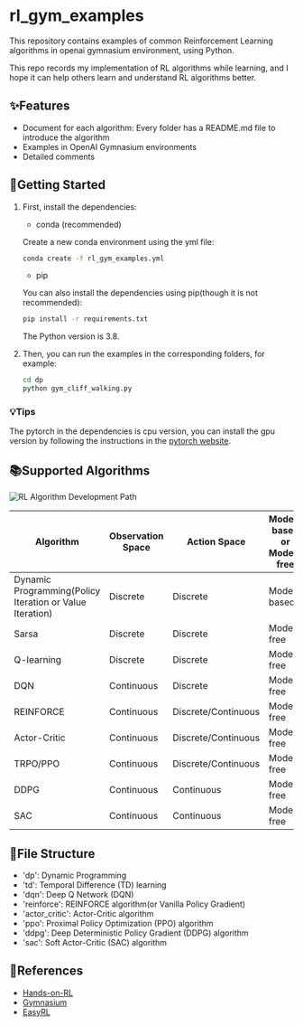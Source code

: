 # rl_gym_examples

This repository contains examples of common Reinforcement Learning algorithms in openai gymnasium environment, using Python.

This repo records my implementation of RL algorithms while learning, and I hope it can help others learn and understand RL algorithms better.


## :sparkles:Features

- Document for each algorithm: Every folder has a README.md file to introduce the algorithm
- Examples in OpenAI Gymnasium environments
- Detailed comments

## :rocket:Getting Started

1. First, install the dependencies:
    - conda (recommended)

    Create a new conda environment using the yml file:
    ```Bash
    conda create -f rl_gym_examples.yml
    ```
    - pip

    You can also install the dependencies using pip(though it is not recommended):
    ```Bash
    pip install -r requirements.txt
    ```
    The Python version is 3.8.

2. Then, you can run the examples in the corresponding folders, for example:
    ```Bash
    cd dp
    python gym_cliff_walking.py
    ```

### :bulb:Tips

The pytorch in the dependencies is cpu version, you can install the gpu version by following the instructions in the [pytorch website](https://pytorch.org/get-started/locally/).

## :books:Supported Algorithms

![RL Algorithm Development Path](https://i.imgur.com/Szbxpri.png)

| Algorithm | Observation Space | Action Space | Model-based or Model-free | On-policy or Off-policy |
| --- | --- | --- | --- | --- |
| Dynamic Programming(Policy Iteration or Value Iteration) | Discrete | Discrete | Model-based | NA |
| Sarsa | Discrete | Discrete | Model-free | on-policy |
| Q-learning | Discrete | Discrete | Model-free | off-policy |
| DQN | Continuous | Discrete | Model-free | off-policy |
| REINFORCE | Continuous | Discrete/Continuous | Model-free | on-policy |
| Actor-Critic | Continuous | Discrete/Continuous | Model-free | on-policy |
| TRPO/PPO | Continuous | Discrete/Continuous | Model-free | on-policy |
| DDPG | Continuous | Continuous | Model-free | off-policy |
| SAC | Continuous | Continuous | Model-free | off-policy |

## :file_folder:File Structure

- 'dp':  Dynamic Programming
- 'td':  Temporal Difference (TD) learning
- 'dqn': Deep Q Network (DQN)
- 'reinforce': REINFORCE algorithm(or Vanilla Policy Gradient)
- 'actor_critic': Actor-Critic algorithm
- 'ppo': Proximal Policy Optimization (PPO) algorithm
- 'ddpg': Deep Deterministic Policy Gradient (DDPG) algorithm
- 'sac': Soft Actor-Critic (SAC) algorithm

## :memo:References

- [Hands-on-RL](https://github.com/boyu-ai/Hands-on-RL)
- [Gymnasium](https://gymnasium.farama.org/)
- [EasyRL](https://datawhalechina.github.io/easy-rl/#/)